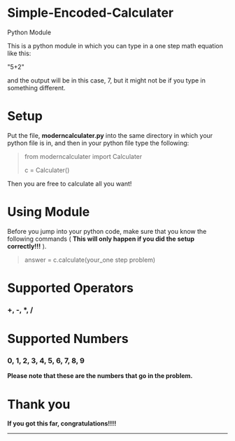 # Simple-Encoded-Calculater
Python Module

This is a python module in which you can type in a one step math equation like this:

"5+2"

and the output will be in this case, 7, but it might not be if you type in something different.

# Setup

Put the file, **moderncalculater.py** into the same directory in which your python file is in, and then in your python file type the following:

>from moderncalculater import Calculater
>
>c = Calculater()

Then you are free to calculate all you want!

# Using Module

Before you jump into your python code, make sure that you know the following commands ( **This will only happen if you did the setup correctly!!!** ).

>answer = c.calculate(your_one step problem)

# Supported Operators

### +, -, *, /

# Supported Numbers

### 0, 1, 2, 3, 4, 5, 6, 7, 8, 9
**Please note that these are the numbers that go in the problem.**

# Thank you

**If you got this far, congratulations!!!!**

--------------------------------------------------------
